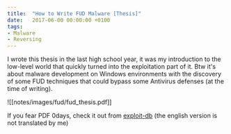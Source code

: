 ```yaml
---
title:  "How to Write FUD Malware [Thesis]"
date:   2017-06-00 00:00:00 +0100
tags: 
- Malware
- Reversing
---
```


I wrote this thesis in the last high school year, it was my introduction to the low-level world that quickly turned into the exploitation part of it.
Btw it's about malware development on Windows environments with the discovery of some FUD techniques that could bypass some Antivirus defenses (at the time of writing).

![[notes/images/fud/fud_thesis.pdf]]

If you fear PDF 0days, check it out from [exploit-db](https://www.exploit-db.com/docs/42206) (the english version is not translated by me)